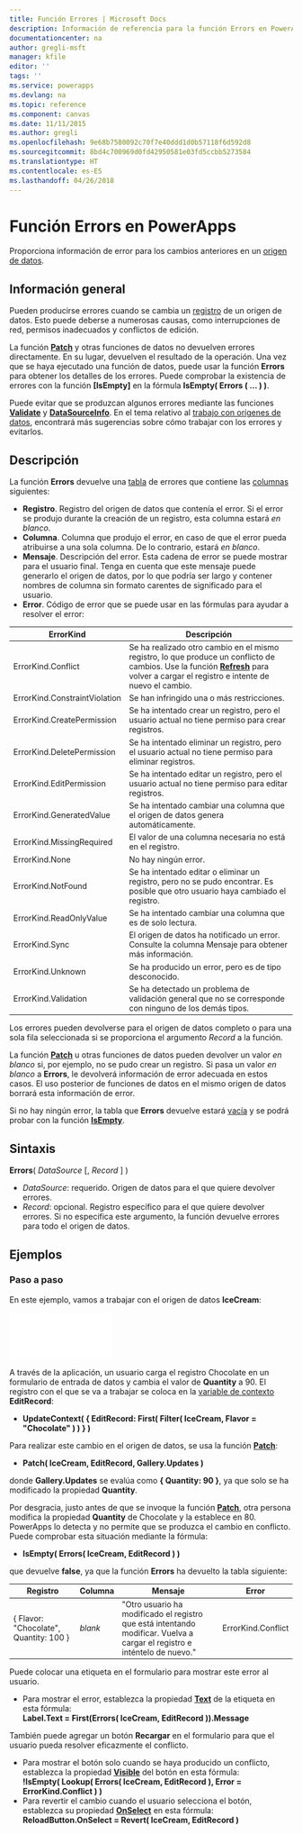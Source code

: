 ```yaml
---
title: Función Errores | Microsoft Docs
description: Información de referencia para la función Errors en PowerApps, incluidos ejemplos y sintaxis
documentationcenter: na
author: gregli-msft
manager: kfile
editor: ''
tags: ''
ms.service: powerapps
ms.devlang: na
ms.topic: reference
ms.component: canvas
ms.date: 11/11/2015
ms.author: gregli
ms.openlocfilehash: 9e68b7580092c70f7e40ddd1d0b57118f6d592d8
ms.sourcegitcommit: 8bd4c700969d0fd42950581e03fd5ccbb5273584
ms.translationtype: HT
ms.contentlocale: es-ES
ms.lasthandoff: 04/26/2018
---
```

# <a name="errors-function-in-powerapps"></a>Función Errors en PowerApps
Proporciona información de error para los cambios anteriores en un [origen de datos](../working-with-data-sources.md).

## <a name="overview"></a>Información general
Pueden producirse errores cuando se cambia un [registro](../working-with-tables.md#records) de un origen de datos.  Esto puede deberse a numerosas causas, como interrupciones de red, permisos inadecuados y conflictos de edición.  

La función **[Patch](function-patch.md)** y otras funciones de datos no devuelven errores directamente. En su lugar, devuelven el resultado de la operación. Una vez que se haya ejecutado una función de datos, puede usar la función **Errors** para obtener los detalles de los errores.  Puede comprobar la existencia de errores con la función **[IsEmpty]** en la fórmula **IsEmpty( Errors ( ... ) )**.

Puede evitar que se produzcan algunos errores mediante las funciones **[Validate](function-validate.md)** y **[DataSourceInfo](function-datasourceinfo.md)**.  En el tema relativo al [trabajo con orígenes de datos](../working-with-data-sources.md), encontrará más sugerencias sobre cómo trabajar con los errores y evitarlos.

## <a name="description"></a>Descripción
La función **Errors** devuelve una [tabla](../working-with-tables.md) de errores que contiene las [columnas](../working-with-tables.md#columns) siguientes:

* **Registro**.  Registro del origen de datos que contenía el error.  Si el error se produjo durante la creación de un registro, esta columna estará *en blanco*.
* **Columna**.  Columna que produjo el error, en caso de que el error pueda atribuirse a una sola columna. De lo contrario, estará *en blanco*.
* **Mensaje**.  Descripción del error.  Esta cadena de error se puede mostrar para el usuario final.  Tenga en cuenta que este mensaje puede generarlo el origen de datos, por lo que podría ser largo y contener nombres de columna sin formato carentes de significado para el usuario.
* **Error**.  Código de error que se puede usar en las fórmulas para ayudar a resolver el error:

| ErrorKind | Descripción |
| --- | --- |
| ErrorKind.Conflict |Se ha realizado otro cambio en el mismo registro, lo que produce un conflicto de cambios.  Use la función **[Refresh](function-refresh.md)** para volver a cargar el registro e intente de nuevo el cambio. |
| ErrorKind.ConstraintViolation |Se han infringido una o más restricciones. |
| ErrorKind.CreatePermission |Se ha intentado crear un registro, pero el usuario actual no tiene permiso para crear registros. |
| ErrorKind.DeletePermission |Se ha intentado eliminar un registro, pero el usuario actual no tiene permiso para eliminar registros. |
| ErrorKind.EditPermission |Se ha intentado editar un registro, pero el usuario actual no tiene permiso para editar registros. |
| ErrorKind.GeneratedValue |Se ha intentado cambiar una columna que el origen de datos genera automáticamente. |
| ErrorKind.MissingRequired |El valor de una columna necesaria no está en el registro. |
| ErrorKind.None |No hay ningún error. |
| ErrorKind.NotFound |Se ha intentado editar o eliminar un registro, pero no se pudo encontrar.  Es posible que otro usuario haya cambiado el registro. |
| ErrorKind.ReadOnlyValue |Se ha intentado cambiar una columna que es de solo lectura. |
| ErrorKind.Sync |El origen de datos ha notificado un error.  Consulte la columna Mensaje para obtener más información. |
| ErrorKind.Unknown |Se ha producido un error, pero es de tipo desconocido. |
| ErrorKind.Validation |Se ha detectado un problema de validación general que no se corresponde con ninguno de los demás tipos. |

Los errores pueden devolverse para el origen de datos completo o para una sola fila seleccionada si se proporciona el argumento *Record* a la función.  

La función **[Patch](function-patch.md)** u otras funciones de datos pueden devolver un valor *en blanco* si, por ejemplo, no se pudo crear un registro. Si pasa un valor *en blanco* a **Errors**, le devolverá información de error adecuada en estos casos.  El uso posterior de funciones de datos en el mismo origen de datos borrará esta información de error.

Si no hay ningún error, la tabla que **Errors** devuelve estará [vacía](function-isblank-isempty.md) y se podrá probar con la función **[IsEmpty](function-isblank-isempty.md)**.

## <a name="syntax"></a>Sintaxis
**Errors**( *DataSource* [, *Record* ] )

* *DataSource*: requerido. Origen de datos para el que quiere devolver errores.
* *Record*: opcional.  Registro específico para el que quiere devolver errores. Si no especifica este argumento, la función devuelve errores para todo el origen de datos.

## <a name="examples"></a>Ejemplos
### <a name="step-by-step"></a>Paso a paso
En este ejemplo, vamos a trabajar con el origen de datos **IceCream**:

![](media/function-errors/icecream.png)

A través de la aplicación, un usuario carga el registro Chocolate en un formulario de entrada de datos y cambia el valor de **Quantity** a 90.  El registro con el que se va a trabajar se coloca en la [variable de contexto](../working-with-variables.md#create-a-context-variable) **EditRecord**:

* **UpdateContext( { EditRecord: First( Filter( IceCream, Flavor = "Chocolate" ) ) } )**

Para realizar este cambio en el origen de datos, se usa la función **[Patch](function-patch.md)**:

* **Patch( IceCream, EditRecord, Gallery.Updates )**

donde **Gallery.Updates** se evalúa como **{ Quantity: 90 }**, ya que solo se ha modificado la propiedad **Quantity**.

Por desgracia, justo antes de que se invoque la función **[Patch](function-patch.md)**, otra persona modifica la propiedad **Quantity** de Chocolate y la establece en 80.  PowerApps lo detecta y no permite que se produzca el cambio en conflicto.  Puede comprobar esta situación mediante la fórmula:

* **IsEmpty( Errors( IceCream, EditRecord ) )**

que devuelve **false**, ya que la función **Errors** ha devuelto la tabla siguiente:

| Registro | Columna | Mensaje | Error |
| --- | --- | --- | --- |
| { Flavor: "Chocolate", Quantity: 100 } |*blank* |"Otro usuario ha modificado el registro que está intentando modificar. Vuelva a cargar el registro e inténtelo de nuevo." |ErrorKind.Conflict |

Puede colocar una etiqueta en el formulario para mostrar este error al usuario.

* Para mostrar el error, establezca la propiedad **[Text](../controls/properties-core.md)** de la etiqueta en esta fórmula:<br>
  **Label.Text = First(Errors( IceCream, EditRecord )).Message**

También puede agregar un botón **Recargar** en el formulario para que el usuario pueda resolver eficazmente el conflicto.

* Para mostrar el botón solo cuando se haya producido un conflicto, establezca la propiedad **[Visible](../controls/properties-core.md)** del botón en esta fórmula:<br>
    **!IsEmpty( Lookup( Errors( IceCream, EditRecord ), Error = ErrorKind.Conflict ) )**
* Para revertir el cambio cuando el usuario selecciona el botón, establezca su propiedad **[OnSelect](../controls/properties-core.md)** en esta fórmula:<br>
    **ReloadButton.OnSelect = Revert( IceCream, EditRecord )**

